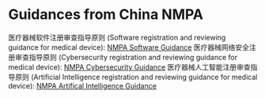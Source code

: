 # Guidances from China NMPA
医疗器械软件注册审查指导原则 (Software registration and reviewing guidance for medical device): [NMPA Software Guidance](https://github.com/DIJUNLIAO/RykLiaoStandardPool.github.io/blob/main/Guidances/China/%E5%8C%BB%E7%96%97%E5%99%A8%E6%A2%B0%E8%BD%AF%E4%BB%B6%E6%B3%A8%E5%86%8C%E5%AE%A1%E6%9F%A5%E6%8C%87%E5%AF%BC%E5%8E%9F%E5%88%992022.pdf) <bar>
医疗器械网络安全注册审查指导原则 (Cybersecurity registration and reviewing guidance for medical device): [NMPA Cybersecurity Guidance](https://github.com/DIJUNLIAO/RykLiaoStandardPool.github.io/blob/main/Guidances/China/%E5%8C%BB%E7%96%97%E5%99%A8%E6%A2%B0%E7%BD%91%E7%BB%9C%E5%AE%89%E5%85%A8%E6%B3%A8%E5%86%8C%E5%AE%A1%E6%9F%A5%E6%8C%87%E5%AF%BC%E5%8E%9F%E5%88%992022.pdf) <bar>
医疗器械人工智能注册审查指导原则 (Artificial Intelligence registration and reviewing guidance for medical device): [NMPA Artifical Intelligence Guidance](https://github.com/DIJUNLIAO/RykLiaoStandardPool.github.io/blob/main/Guidances/China/%E4%BA%BA%E5%B7%A5%E6%99%BA%E8%83%BD%E5%8C%BB%E7%96%97%E5%99%A8%E6%A2%B0%E6%B3%A8%E5%86%8C%E5%AE%A1%E6%9F%A5%E6%8C%87%E5%AF%BC%E5%8E%9F%E5%88%99.pdf)
